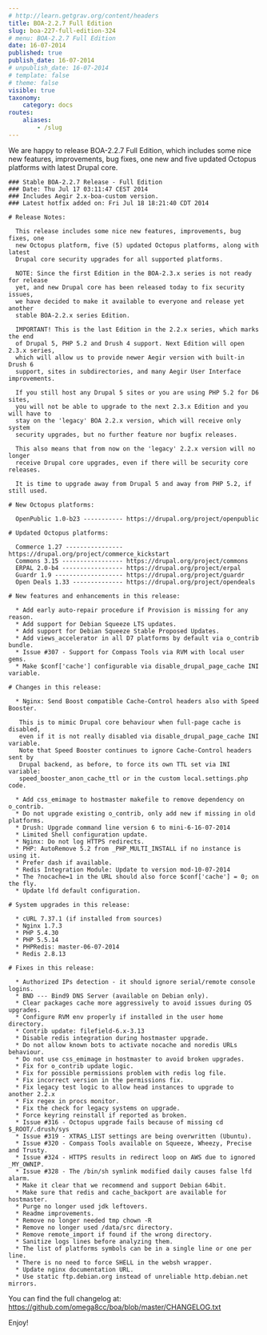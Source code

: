 ```yaml
---
# http://learn.getgrav.org/content/headers
title: BOA-2.2.7 Full Edition
slug: boa-227-full-edition-324
# menu: BOA-2.2.7 Full Edition
date: 16-07-2014
published: true
publish_date: 16-07-2014
# unpublish_date: 16-07-2014
# template: false
# theme: false
visible: true
taxonomy:
    category: docs
routes:
    aliases:
        - /slug
---
```


 We are happy to release BOA-2.2.7 Full Edition, which includes some nice new features, improvements, bug fixes, one new and five updated Octopus platforms with latest Drupal core.

 
    ### Stable BOA-2.2.7 Release - Full Edition
    ### Date: Thu Jul 17 03:11:47 CEST 2014
    ### Includes Aegir 2.x-boa-custom version.
    ### Latest hotfix added on: Fri Jul 18 18:21:40 CDT 2014
    
    # Release Notes:
    
      This release includes some nice new features, improvements, bug fixes, one
      new Octopus platform, five (5) updated Octopus platforms, along with latest
      Drupal core security upgrades for all supported platforms.
    
      NOTE: Since the first Edition in the BOA-2.3.x series is not ready for release
      yet, and new Drupal core has been released today to fix security issues,
      we have decided to make it available to everyone and release yet another
      stable BOA-2.2.x series Edition.
    
      IMPORTANT! This is the last Edition in the 2.2.x series, which marks the end
      of Drupal 5, PHP 5.2 and Drush 4 support. Next Edition will open 2.3.x series,
      which will allow us to provide newer Aegir version with built-in Drush 6
      support, sites in subdirectories, and many Aegir User Interface improvements.
    
      If you still host any Drupal 5 sites or you are using PHP 5.2 for D6 sites,
      you will not be able to upgrade to the next 2.3.x Edition and you will have to
      stay on the 'legacy' BOA 2.2.x version, which will receive only system
      security upgrades, but no further feature nor bugfix releases.
    
      This also means that from now on the 'legacy' 2.2.x version will no longer
      receive Drupal core upgrades, even if there will be security core releases.
    
      It is time to upgrade away from Drupal 5 and away from PHP 5.2, if still used.
    
    # New Octopus platforms:
    
      OpenPublic 1.0-b23 ----------- https://drupal.org/project/openpublic
    
    # Updated Octopus platforms:
    
      Commerce 1.27 ---------------- https://drupal.org/project/commerce_kickstart
      Commons 3.15 ----------------- https://drupal.org/project/commons
      ERPAL 2.0-b4 ----------------- https://drupal.org/project/erpal
      Guardr 1.9 ------------------- https://drupal.org/project/guardr
      Open Deals 1.33 -------------- https://drupal.org/project/opendeals
    
    # New features and enhancements in this release:
    
      * Add early auto-repair procedure if Provision is missing for any reason.
      * Add support for Debian Squeeze LTS updates.
      * Add support for Debian Squeeze Stable Proposed Updates.
      * Add views_accelerator in all D7 platforms by default via o_contrib bundle.
      * Issue #307 - Support for Compass Tools via RVM with local user gems.
      * Make $conf['cache'] configurable via disable_drupal_page_cache INI variable.
    
    # Changes in this release:
    
      * Nginx: Send Boost compatible Cache-Control headers also with Speed Booster.
    
       This is to mimic Drupal core behaviour when full-page cache is disabled,
       even if it is not really disabled via disable_drupal_page_cache INI variable.
       Note that Speed Booster continues to ignore Cache-Control headers sent by
       Drupal backend, as before, to force its own TTL set via INI variable:
       speed_booster_anon_cache_ttl or in the custom local.settings.php code.
    
      * Add css_emimage to hostmaster makefile to remove dependency on o_contrib.
      * Do not upgrade existing o_contrib, only add new if missing in old platforms.
      * Drush: Upgrade command line version 6 to mini-6-16-07-2014
      * Limited Shell configuration update.
      * Nginx: Do not log HTTPS redirects.
      * PHP: AutoRemove 5.2 from _PHP_MULTI_INSTALL if no instance is using it.
      * Prefer dash if available.
      * Redis Integration Module: Update to version mod-10-07-2014
      * The ?nocache=1 in the URL should also force $conf['cache'] = 0; on the fly.
      * Update lfd default configuration.
    
    # System upgrades in this release:
    
      * cURL 7.37.1 (if installed from sources)
      * Nginx 1.7.3
      * PHP 5.4.30
      * PHP 5.5.14
      * PHPRedis: master-06-07-2014
      * Redis 2.8.13
    
    # Fixes in this release:
    
      * Authorized IPs detection - it should ignore serial/remote console logins.
      * BND --- Bind9 DNS Server (available on Debian only).
      * Clear packages cache more aggressively to avoid issues during OS upgrades.
      * Configure RVM env properly if installed in the user home directory.
      * Contrib update: filefield-6.x-3.13
      * Disable redis integration during hostmaster upgrade.
      * Do not allow known bots to activate nocache and noredis URLs behaviour.
      * Do not use css_emimage in hostmaster to avoid broken upgrades.
      * Fix for o_contrib update logic.
      * Fix for possible permissions problem with redis log file.
      * Fix incorrect version in the permissions fix.
      * Fix legacy test logic to allow head instances to upgrade to another 2.2.x
      * Fix regex in procs monitor.
      * Fix the check for legacy systems on upgrade.
      * Force keyring reinstall if reported as broken.
      * Issue #316 - Octopus upgrade fails because of missing cd $_ROOT/.drush/sys
      * Issue #319 - XTRAS_LIST settings are being overwritten (Ubuntu).
      * Issue #320 - Compass Tools available on Squeeze, Wheezy, Precise and Trusty.
      * Issue #324 - HTTPS results in redirect loop on AWS due to ignored _MY_OWNIP.
      * Issue #328 - The /bin/sh symlink modified daily causes false lfd alarm.
      * Make it clear that we recommend and support Debian 64bit.
      * Make sure that redis and cache_backport are available for hostmaster.
      * Purge no longer used jdk leftovers.
      * Readme improvements.
      * Remove no longer needed tmp chown -R
      * Remove no longer used /data/src directory.
      * Remove remote_import if found if the wrong directory.
      * Sanitize logs lines before analyzing them.
      * The list of platforms symbols can be in a single line or one per line.
      * There is no need to force SHELL in the websh wrapper.
      * Update nginx documentation URL.
      * Use static ftp.debian.org instead of unreliable http.debian.net mirrors.
    


 You can find the full changelog at: https://github.com/omega8cc/boa/blob/master/CHANGELOG.txt

Enjoy!